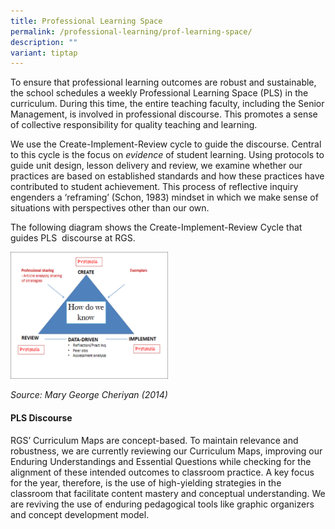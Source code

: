 ```yaml
---
title: Professional Learning Space
permalink: /professional-learning/prof-learning-space/
description: ""
variant: tiptap
---
```

<p>To ensure that professional learning outcomes are robust and sustainable,
the school schedules a weekly Professional Learning Space (PLS) in the
curriculum. During this time, the entire teaching faculty, including the
Senior Management, is involved in professional discourse. This promotes
a sense of collective responsibility for quality teaching and learning.</p>
<p>We use the Create-Implement-Review cycle to guide the discourse. Central
to this cycle is the focus on&nbsp;<em>evidence</em>&nbsp;of student learning.
Using protocols to guide unit design, lesson delivery and review, we examine
whether our practices are based on established standards and how these
practices have contributed to student achievement. This process of reflective
inquiry engenders a ‘reframing’ (Schon, 1983) mindset in which we make
sense of situations with perspectives other than our own.</p>
<p>The following diagram shows the Create-Implement-Review Cycle that guides
PLS&nbsp;&nbsp;discourse at RGS.</p>
<div class="isomer-image-wrapper">
<img style="width: 50%;" height="auto" width="100%" alt="PLS diagram" src="/images/PLS diagram.png">
</div>
<p><em>Source: Mary George Cheriyan (2014)</em>
</p>
<h4>PLS Discourse</h4>
<p>RGS’ Curriculum Maps are concept-based. To maintain relevance and robustness,
we are currently reviewing our Curriculum Maps, improving our Enduring
Understandings and Essential Questions while checking for the alignment
of these intended outcomes to classroom practice. A key focus for the year,
therefore, is the use of high-yielding strategies in the classroom that
facilitate content mastery and conceptual understanding. We are reviving
the use of enduring pedagogical tools like graphic organizers and concept
development model.</p>